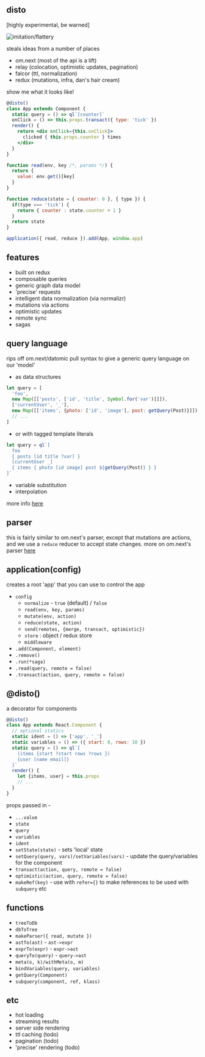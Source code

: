 disto
---

[highly experimental, be warned]

<img src='https://i.imgur.com/2sAntqf.jpg' alt='imitation/flattery'/>

steals ideas from a number of places
- om.next (most of the api is a lift)
- relay (colocation, optimistic updates, pagination)
- falcor (ttl, normalization)
- redux (mutations, infra, dan's hair cream)

show me what it looks like!

```jsx
@disto()
class App extends Component {
  static query = () => ql`[counter]`
  onClick = () => this.props.transact({ type: 'tick' })
  render() {
    return <div onClick={this.onClick}>
      clicked { this.props.counter } times
    </div>
  }
}

function read(env, key /*, params */) {
  return {
    value: env.get()[key]
  }
}

function reduce(state = { counter: 0 }, { type }) {
  if(type === 'tick') {
    return { counter : state.counter + 1 }
  }
  return state
}

application({ read, reduce }).add(App, window.app)
```

features
---

- built on redux
- composable queries
- generic graph data model
- 'precise' requests
- intelligent data normalization (via normalizr)
- mutations via actions
- optimistic updates
- remote sync
- sagas


query language
---

rips off om.next/datomic pull syntax to give a generic query language on our 'model'

- as data structures

```jsx
let query = [
  'foo',
  new Map([['posts', ['id', 'title', Symbol.for('var')]]]),
  ['currentUser', '_'],
  new Map([['items', {photo: ['id', 'image'], post: getQuery(Post)}]]),
  // ...
]
```

- or with tagged template literals

```jsx
let query = ql`[
  foo
  { posts [id title ?var] }
  [currentUser _]
  { items { photo [id image] post ${getQuery(Post)} } }
]`
```

- variable substitution
- interpolation

more info [here](https://github.com/threepointone/disto/blob/graffo/docs/query-language.md)

parser
---

this is fairly similar to om.next's parser, except that mutations are actions, and we use a `reduce` reducer to accept state changes. more on om.next's parser [here](https://github.com/omcljs/om/wiki/Quick-Start-(om.next)#parsing--query-expressions)

application(config)
---

creates a root 'app' that you can use to control the app

- `config`
  - `normalize` - `true` (default) / `false`
  - `read(env, key, params)`
  - `mutate(env, action)`
  - `reduce(state, action)`
  - `send(remotes, {merge, transact, optimistic})`
  - `store` : object / redux store
  - `middleware`
- `.add(Component, element)`
- `.remove()`
- `.run(*saga)`
- `.read(query, remote = false)`
- `.transact(action, query, remote = false)`

@disto()
---

a decorator for components

```jsx
@disto()
class App extends React.Component {
  // optional statics
  static ident = () => ['app', '_']
  static variables = () => ({ start: 0, rows: 10 })
  static query = () => ql`[
    (items {start ?start rows ?rows })
    {user [name email]}
  ]`
  render() {
    let {items, user} = this.props
    // ...
  }
}
```

props passed in -

- `...value`
- `state`
- `query`
- `variables`
- `ident`
- `setState(state)` - sets 'local' state
- `setQuery(query, vars)/setVariables(vars)` - update the query/variables for the component
- `transact(action, query, remote = false)`
- `optimistic(action, query, remote = false)`
- `makeRef(key)` - use with `refer={}` to make references to be used with `subquery` etc


functions
---
- `treeToDb`
- `dbToTree`
- `makeParser({ read, mutate })`
- `astTo(ast)` - `ast->expr`
- `exprTo(expr)` - `expr->ast`
- `queryTo(query)` - `query->ast`
- `meta(o, k)/withMeta(o, m)`
- `bindVariables(query, variables)`
- `getQuery(Component)`
- `subquery(component, ref, klass)`

etc
---

- hot loading
- streaming results
- server side rendering
- ttl caching (todo)
- pagination (todo)
- 'precise' rendering (todo)

